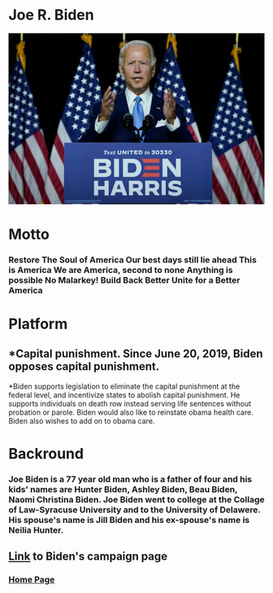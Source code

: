 
# Joe R. Biden
![Biden](/biden.jpeg)

# Motto
### Restore The Soul of America Our best days still lie ahead This is America We are America, second to none Anything is possible No Malarkey! Build Back Better Unite for a Better America
# Platform 

## *Capital punishment. Since June 20, 2019, Biden opposes capital punishment. 
   *Biden supports legislation to eliminate the capital punishment at the federal level, and incentivize states to abolish capital punishment. He supports individuals on death row instead serving life sentences without probation or parole. Biden would also like to reinstate obama health care. Biden also wishes to add on to obama care. 
# Backround
### Joe Biden is a 77 year old man who is a father of four and his kids' names are Hunter Biden, Ashley Biden, Beau Biden, Naomi Christina Biden. Joe Biden went to college at the Collage of Law-Syracuse University and to the University of Delawere. His spouse's name is Jill Biden and his ex-spouse's name is Neilia Hunter.
## [Link](https://joebiden.com/#) to Biden's campaign page
 
### [Home Page](/README.md)
